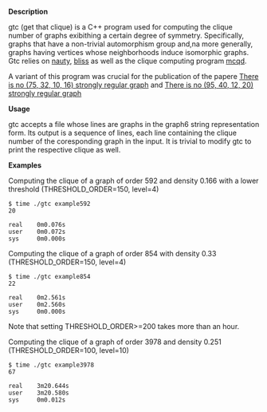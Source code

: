 
**Description**

gtc (get that clique) is a C++ program used for computing the clique number of graphs exibithing a certain degree of symmetry. Specifically, graphs that have a non-trivial automorphism group and,na more generally, graphs having vertices whose neighborhoods induce isomorphic graphs. Gtc relies on [nauty](http://users.cecs.anu.edu.au/~bdm/nauty/), [bliss](http://www.tcs.hut.fi/Software/bliss/) as well as the clique computing program [mcqd](https://gitlab.com/janezkonc/mcqd).

A variant of this program was crucial for the publication of the papere  [There is no (75, 32, 10, 16) strongly regular graph](https://arxiv.org/abs/1509.05933) and [There is no (95, 40, 12, 20) strongly regular graph](https://arxiv.org/abs/1603.02032)


**Usage**

gtc accepts a file whose lines are graphs in the graph6 string representation form. Its output is a sequence of lines, each line containing the clique number of the coresponding graph in the input. It is trivial to modify gtc to print the respective clique as well.

**Examples**


Computing the clique of a graph of order 592 and density 0.166 with a lower threshold (THRESHOLD_ORDER=150, level=4)

    $ time ./gtc example592 
    20

    real    0m0.076s
    user    0m0.072s
    sys     0m0.000s



Computing the clique of a graph of order 854 with density 0.33 (THRESHOLD_ORDER=150, level=4)

    $ time ./gtc example854 
    22

    real    0m2.561s
    user    0m2.560s
    sys     0m0.000s

Note that setting THRESHOLD_ORDER>=200 takes more than an hour.


Computing the clique of a graph of order 3978 and density 0.251 (THRESHOLD_ORDER=100, level=10)

    $ time ./gtc example3978
    67  

	real	3m20.644s
	user	3m20.580s
	sys		0m0.012s
